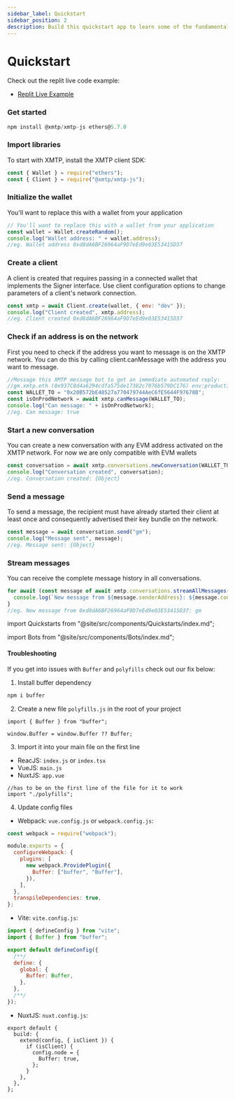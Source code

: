 ```yaml
---
sidebar_label: Quickstart
sidebar_position: 2
description: Build this quickstart app to learn some of the fundamental concepts involved in building with XMTP.
---
```


# Quickstart

Check out the replit live code example:

<!--

- [Replit Live Example](https://replit.com/@neekolas/XMTP-ETHParis-Presentation#index.ts)

-->

- [Replit Live Example](https://replit.com/@FabrizioGuespe/XMTP-Developer-Quickstart?v=1#index.ts)

### Get started

```jsx
npm install @xmtp/xmtp-js ethers@5.7.0
```

### Import libraries

To start with XMTP, install the XMTP client SDK:

```jsx
const { Wallet } = require("ethers");
const { Client } = require("@xmtp/xmtp-js");
```

### Initialize the wallet

You'll want to replace this with a wallet from your application

```jsx
// You'll want to replace this with a wallet from your application
const wallet = Wallet.createRandom();
console.log("Wallet address: " + wallet.address);
//eg. Wallet address 0xd8dA6BF26964aF9D7eEd9e03E53415D37
```

### Create a client

A client is created that requires passing in a connected wallet that implements the Signer interface. Use client configuration options to change parameters of a client's network connection.

```jsx
const xmtp = await Client.create(wallet, { env: "dev" });
console.log("Client created", xmtp.address);
//eg. Client created 0xd8dA6BF26964aF9D7eEd9e03E53415D37
```

### Check if an address is on the network

First you need to check if the address you want to message is on the XMTP network. You can do this by calling client.canMessage with the address you want to message.

```jsx
//Message this XMTP message bot to get an immediate automated reply:
//gm.xmtp.eth (0x937C0d4a6294cdfa575de17382c7076b579DC176) env:production
const WALLET_TO = "0x20B572bE48527a770479744AeC6fE5644F97678B";
const isOnProdNetwork = await xmtp.canMessage(WALLET_TO);
console.log("Can message: " + isOnProdNetwork);
//eg. Can message: true
```

### Start a new conversation

You can create a new conversation with any EVM address activated on the XMTP network. For now we are only compatible with EVM wallets

```jsx
const conversation = await xmtp.conversations.newConversation(WALLET_TO);
console.log("Conversation created", conversation);
//eg. Conversation created: {Object}
```

### Send a message

To send a message, the recipient must have already started their client at least once and consequently advertised their key bundle on the network.

```jsx
const message = await conversation.send("gm");
console.log("Message sent", message);
//eg. Message sent: {Object}
```

### Stream messages

You can receive the complete message history in all conversations.

```jsx
for await (const message of await xmtp.conversations.streamAllMessages()) {
  console.log(`New message from ${message.senderAddress}: ${message.content}`);
}
//eg. New message from 0xd8dA6BF26964aF9D7eEd9e03E53415D37: gm
```

import Quickstarts from "@site/src/components/Quickstarts/index.md";

<Quickstarts />

import Bots from "@site/src/components/Bots/index.md";

<Bots />

#### Troubleshooting

If you get into issues with `Buffer` and `polyfills` check out our fix below:

1. Install buffer dependency

```bash
npm i buffer
```

2. Create a new file `polyfills.js` in the root of your project

```tsx
import { Buffer } from "buffer";

window.Buffer = window.Buffer ?? Buffer;
```

3. Import it into your main file on the first line

- ReacJS: `index.js` or `index.tsx`
- VueJS: `main.js`
- NuxtJS: `app.vue`

```tsx
//has to be on the first line of the file for it to work
import "./polyfills";
```

4. Update config files

- Webpack: `vue.config.js` or `webpack.config.js`:

```jsx
const webpack = require("webpack");

module.exports = {
  configureWebpack: {
    plugins: [
      new webpack.ProvidePlugin({
        Buffer: ["buffer", "Buffer"],
      }),
    ],
  },
  transpileDependencies: true,
};
```

- Vite: `vite.config.js`:

```jsx
import { defineConfig } from "vite";
import { Buffer } from "buffer";

export default defineConfig({
  /**/
  define: {
    global: {
      Buffer: Buffer,
    },
  },
  /**/
});
```

- NuxtJS: `nuxt.config.js`:

```tsx
export default {
  build: {
    extend(config, { isClient }) {
      if (isClient) {
        config.node = {
          Buffer: true,
        };
      }
    },
  },
};
```
